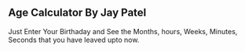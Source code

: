 ## Age Calculator By Jay Patel

Just Enter Your Birthaday and See the Months, hours, Weeks, Minutes, Seconds that you have leaved upto now.


